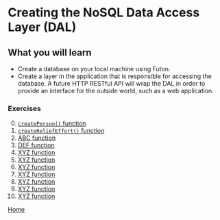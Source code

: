 # Creating the NoSQL Data Access Layer (DAL)

## What you will learn

- Create a database on your local machine using Futon.
- Create a layer in the application that is responsible for accessing the database.  A future HTTP RESTful API will wrap the DAL in order to provide an interface for the outside world, such as a web application.

### Exercises

0. [`createPerson()` function](/DAL/1)
0. [`createReliefEffort()` function](/DAL/2)
0. [ABC function](/DAL/3)
0. [DEF function](/DAL/4)
0. [XYZ function](/DAL/5)
0. [XYZ function](/DAL/6)
0. [XYZ function](/DAL/7)
0. [XYZ function](/DAL/8)
0. [XYZ function](/DAL/9)
0. [XYZ function](/DAL/10)
0. [XYZ function](/DAL/11)

[Home](/)

